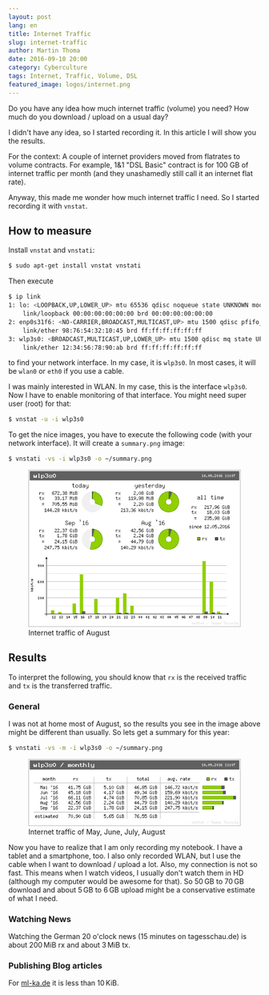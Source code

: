 ```yaml
---
layout: post
lang: en
title: Internet Traffic
slug: internet-traffic
author: Martin Thoma
date: 2016-09-10 20:00
category: Cyberculture
tags: Internet, Traffic, Volume, DSL
featured_image: logos/internet.png
---
```

Do you have any idea how much internet traffic (volume) you need? How much do
you download / upload on a usual day?

I didn't have any idea, so I started recording it. In this article I will show
you the results.

For the context: A couple of internet providers moved from flatrates to volume
contracts. For example, 1&amp;1 "DSL Basic" contract is for 100 GB of internet
traffic per month (and they unashamedly still call it an internet flat rate).

Anyway, this made me wonder how much internet traffic I need. So I started
recording it with `vnstat`.


## How to measure

Install `vnstat` and `vnstati`:

```bash
$ sudo apt-get install vnstat vnstati
```

Then execute

```bash
$ ip link
1: lo: <LOOPBACK,UP,LOWER_UP> mtu 65536 qdisc noqueue state UNKNOWN mode DEFAULT group default qlen 1
    link/loopback 00:00:00:00:00:00 brd 00:00:00:00:00:00
2: enp0s31f6: <NO-CARRIER,BROADCAST,MULTICAST,UP> mtu 1500 qdisc pfifo_fast state DOWN mode DEFAULT group default qlen 1000
    link/ether 98:76:54:32:10:45 brd ff:ff:ff:ff:ff:ff
3: wlp3s0: <BROADCAST,MULTICAST,UP,LOWER_UP> mtu 1500 qdisc mq state UP mode DORMANT group default qlen 1000
    link/ether 12:34:56:78:90:ab brd ff:ff:ff:ff:ff:ff
```

to find your network interface. In my case, it is `wlp3s0`. In most cases, it
will be `wlan0` or `eth0` if you use a cable.

I was mainly interested in WLAN. In my case, this is the interface `wlp3s0`.
Now I have to enable monitoring of that interface. You might need super user
(root) for that:

```bash
$ vnstat -u -i wlp3s0
```

To get the nice images, you have to execute the following code (with your
network interface). It will create a `summary.png` image:

```bash
$ vnstati -vs -i wlp3s0 -o ~/summary.png
```

<figure class="wp-caption aligncenter img-thumbnail">
    <img src="../images/2016/09/vnstati-august.png" alt="Internet traffic of August" />
    <figcaption class="text-center">Internet traffic of August</figcaption>
</figure>


## Results

To interpret the following, you should know that `rx` is the received traffic
and `tx` is the transferred traffic.


### General

I was not at home most of August, so the results you see in the image above
might be different than usually. So lets get a summary for this year:

```bash
$ vnstati -vs -m -i wlp3s0 -o ~/summary.png
```

<figure class="wp-caption aligncenter img-thumbnail">
    <img src="../images/2016/09/vnstati-2016.png" alt="Internet traffic of May, June, July, August" />
    <figcaption class="text-center">Internet traffic of May, June, July, August</figcaption>
</figure>

Now you have to realize that I am only recording my notebook. I have a tablet
and a smartphone, too. I also only recorded WLAN, but I use the cable when I
want to download / upload a lot. Also, my connection is not so fast. This means
when I watch videos, I usually don't watch them in HD (although my computer
would be awesome for that). So 50&thinsp;GB to 70&thinsp;GB download and about
5&thinsp;GB to 6&thinsp;GB upload might be a conservative estimate of what I
need.


### Watching News

Watching the German 20 o'clock news (15 minutes on tagesschau.de) is about
200&thinsp;MiB rx and about 3&thinsp;MiB tx.


### Publishing Blog articles

For [ml-ka.de](https://ml-ka.de/) it is less than 10&thinsp;KiB.
